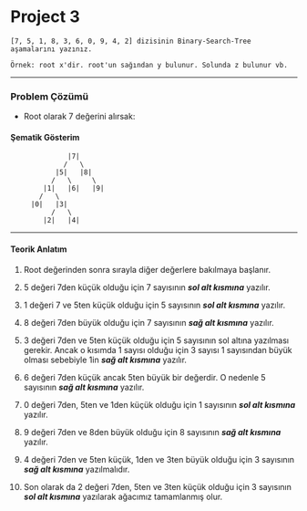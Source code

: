 # Project 3

    [7, 5, 1, 8, 3, 6, 0, 9, 4, 2] dizisinin Binary-Search-Tree aşamalarını yazınız.

    Örnek: root x'dir. root'un sağından y bulunur. Solunda z bulunur vb.

---

### Problem Çözümü

- Root olarak 7 değerini alırsak:

#### Şematik Gösterim

                  |7|
                 /   \
               |5|   |8|
              /   \     \
            |1|   |6|   |9|
           /   \
         |0|   |3|
              /   \
            |2|   |4|

---

#### Teorik Anlatım

1. Root değerinden sonra sırayla diğer değerlere bakılmaya başlanır.

2. 5 değeri 7den küçük olduğu için 7 sayısının **_sol alt kısmına_** yazılır.

3. 1 değeri 7 ve 5ten küçük olduğu için 5 sayısının **_sol alt kısmına_** yazılır.

4. 8 değeri 7den büyük olduğu için 7 sayısının **_sağ alt kısmına_** yazılır.

5. 3 değeri 7den ve 5ten küçük olduğu için 5 sayısının sol altına yazılması gerekir. Ancak o kısımda 1 sayısı olduğu için 3 sayısı 1 sayısından büyük olması sebebiyle 1in **_sağ alt kısmına_** yazılır.

6. 6 değeri 7den küçük ancak 5ten büyük bir değerdir. O nedenle 5 sayısının **_sağ alt kısmına_** yazılır.

7. 0 değeri 7den, 5ten ve 1den küçük olduğu için 1 sayısının **_sol alt kısmına_** yazılır.

8. 9 değeri 7den ve 8den büyük olduğu için 8 sayısının **_sağ alt kısmına_** yazılır.

9. 4 değeri 7den ve 5ten küçük, 1den ve 3ten büyük olduğu için 3 sayısının **_sağ alt kısmına_** yazılmalıdır.

10. Son olarak da 2 değeri 7den, 5ten ve 3ten küçük olduğu için 3 sayısının **_sol alt kısmına_** yazılarak ağacımız tamamlanmış olur.
